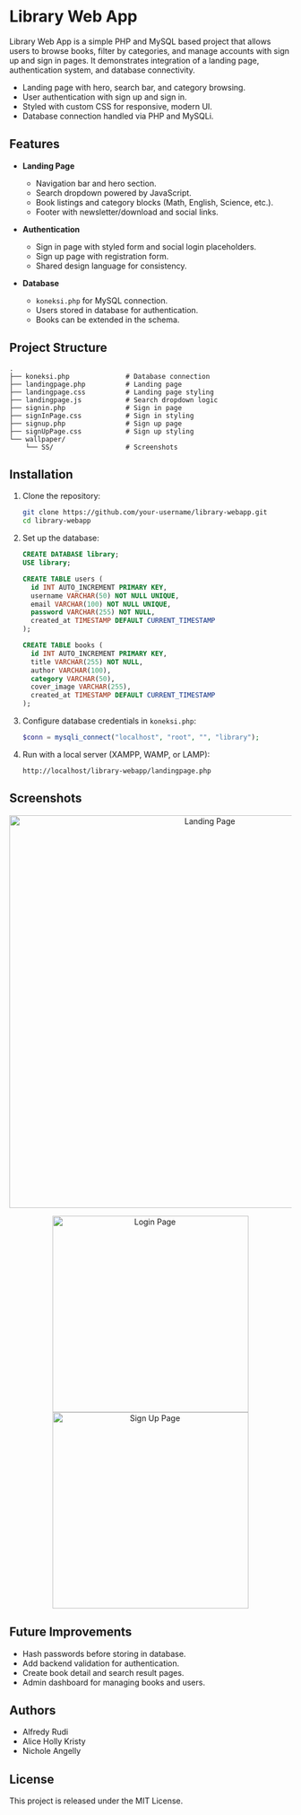 # Library Web App

Library Web App is a simple PHP and MySQL based project that allows users to
browse books, filter by categories, and manage accounts with sign up and sign in
pages. It demonstrates integration of a landing page, authentication system, and
database connectivity.

* Landing page with hero, search bar, and category browsing.
* User authentication with sign up and sign in.
* Styled with custom CSS for responsive, modern UI.
* Database connection handled via PHP and MySQLi.

## Features

* **Landing Page**
  * Navigation bar and hero section.
  * Search dropdown powered by JavaScript.
  * Book listings and category blocks (Math, English, Science, etc.).
  * Footer with newsletter/download and social links.

* **Authentication**
  * Sign in page with styled form and social login placeholders.
  * Sign up page with registration form.
  * Shared design language for consistency.

* **Database**
  * `koneksi.php` for MySQL connection.
  * Users stored in database for authentication.
  * Books can be extended in the schema.

## Project Structure

```
.
├── koneksi.php              # Database connection
├── landingpage.php          # Landing page
├── landingpage.css          # Landing page styling
├── landingpage.js           # Search dropdown logic
├── signin.php               # Sign in page
├── signInPage.css           # Sign in styling
├── signup.php               # Sign up page
├── signUpPage.css           # Sign up styling
└── wallpaper/
    └── SS/                  # Screenshots
```

## Installation

1. Clone the repository:

   ```sh
   git clone https://github.com/your-username/library-webapp.git
   cd library-webapp
   ```

2. Set up the database:

   ```sql
   CREATE DATABASE library;
   USE library;

   CREATE TABLE users (
     id INT AUTO_INCREMENT PRIMARY KEY,
     username VARCHAR(50) NOT NULL UNIQUE,
     email VARCHAR(100) NOT NULL UNIQUE,
     password VARCHAR(255) NOT NULL,
     created_at TIMESTAMP DEFAULT CURRENT_TIMESTAMP
   );

   CREATE TABLE books (
     id INT AUTO_INCREMENT PRIMARY KEY,
     title VARCHAR(255) NOT NULL,
     author VARCHAR(100),
     category VARCHAR(50),
     cover_image VARCHAR(255),
     created_at TIMESTAMP DEFAULT CURRENT_TIMESTAMP
   );
   ```

3. Configure database credentials in `koneksi.php`:

   ```php
   $conn = mysqli_connect("localhost", "root", "", "library");
   ```

4. Run with a local server (XAMPP, WAMP, or LAMP):

   ```
   http://localhost/library-webapp/landingpage.php
   ```

## Screenshots

<p align="center">
  <img src="./wallpaper/landing-preview.png" alt="Landing Page" width="700">
</p>

<p align="center">
  <img src="./wallpaper/login-preview.png" alt="Login Page" width="350">
  <img src="./wallpaper/signup-preview.png" alt="Sign Up Page" width="350">
</p>

## Future Improvements

* Hash passwords before storing in database.
* Add backend validation for authentication.
* Create book detail and search result pages.
* Admin dashboard for managing books and users.

## Authors
  
- Alfredy Rudi 
- Alice Holly Kristy  
- Nichole Angelly 

## License

This project is released under the MIT License.
